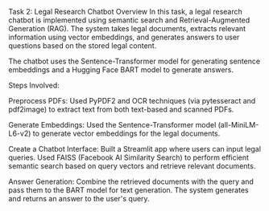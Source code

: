 Task 2: Legal Research Chatbot
Overview
In this task, a legal research chatbot is implemented using semantic search and Retrieval-Augmented Generation (RAG). The system takes legal documents, extracts relevant information using vector embeddings, and generates answers to user questions based on the stored legal content.

The chatbot uses the Sentence-Transformer model for generating sentence embeddings and a Hugging Face BART model to generate answers.

Steps Involved:

Preprocess PDFs:
Used PyPDF2 and OCR techniques (via pytesseract and pdf2image) to extract text from both text-based and scanned PDFs.

Generate Embeddings:
Used the Sentence-Transformer model (all-MiniLM-L6-v2) to generate vector embeddings for the legal documents.

Create a Chatbot Interface:
Built a Streamlit app where users can input legal queries.
Used FAISS (Facebook AI Similarity Search) to perform efficient semantic search based on query vectors and retrieve relevant documents.

Answer Generation:
Combine the retrieved documents with the query and pass them to the BART model for text generation.
The system generates and returns an answer to the user's query.
